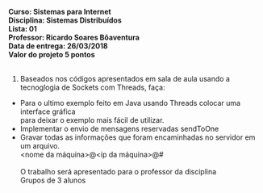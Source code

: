 **Curso: Sistemas para Internet**<br>
**Disciplina: Sistemas Distribuídos**<br>
**Lista: 01**<br>
**Professor: Ricardo Soares Bôaventura**<br>
**Data de entrega: 26/03/2018**<br>
**Valor do projeto 5 pontos**<br><br>

1. Baseados nos códigos apresentados em sala de aula usando a tecnoglogia
de Sockets com Threads, faça:<br>
- Para o ultimo exemplo feito em Java usando Threads colocar uma interface gráfica<br>
para deixar o exemplo mais fácil de utilizar.<br>
- Implementar o envio de mensagens reservadas sendToOne<br>
- Gravar todas as informações que foram encaminhadas no servidor em um arquivo.<br>
<nome da máquina>@<ip da máquina>@<porta>#<mensagem> <br><br>
O trabalho será apresentado para o professor da disciplina<br>
Grupos de 3 alunos<br>
